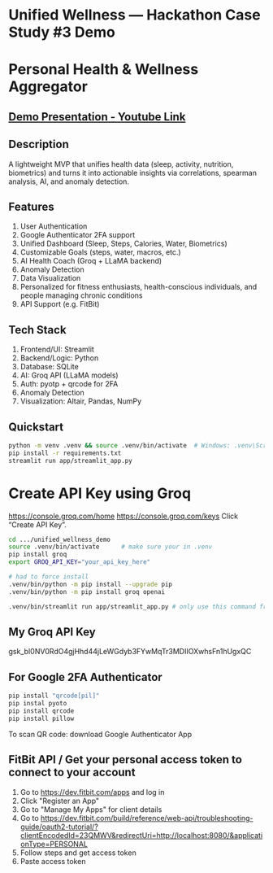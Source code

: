 
# Unified Wellness — Hackathon Case Study #3 Demo
# Personal Health & Wellness Aggregator

## [Demo Presentation - Youtube Link](https://youtu.be/5AL9-C3bq5s)

## Description
A lightweight MVP that unifies health data (sleep, activity, nutrition, biometrics) and turns it into
actionable insights via correlations, spearman analysis, AI, and anomaly detection.

## Features
1) User Authentication
2) Google Authenticator 2FA support
3) Unified Dashboard (Sleep, Steps, Calories, Water, Biometrics)
4) Customizable Goals (steps, water, macros, etc.)
5) AI Health Coach (Groq + LLaMA backend)
6) Anomaly Detection
7) Data Visualization
8) Personalized for fitness enthusiasts, health-conscious individuals, and people managing chronic conditions
9) API Support (e.g. FitBit)

## Tech Stack
1) Frontend/UI: Streamlit
2) Backend/Logic: Python
3) Database: SQLite
4) AI: Groq API (LLaMA models)
5) Auth: pyotp + qrcode for 2FA
6) Anomaly Detection
7) Visualization: Altair, Pandas, NumPy


## Quickstart

```bash
python -m venv .venv && source .venv/bin/activate  # Windows: .venv\Scripts\activate
pip install -r requirements.txt
streamlit run app/streamlit_app.py

```

# Create API Key using Groq
https://console.groq.com/home
https://console.groq.com/keys
Click “Create API Key”.



``` bash
cd .../unified_wellness_demo
source .venv/bin/activate      # make sure your in .venv 
pip install groq
export GROQ_API_KEY="your_api_key_here"

# had to force install
.venv/bin/python -m pip install --upgrade pip
.venv/bin/python -m pip install groq openai

.venv/bin/streamlit run app/streamlit_app.py # only use this command from now on to start up UI after implementing LLM, otherwise will not work
```

## My Groq API Key
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

## For Google 2FA Authenticator 

``` bash
pip install "qrcode[pil]"
pip instal pyoto
pip install qrcode
pip install pillow
```
To scan QR code: download Google Authenticator App

## FitBit API / Get your personal access token to connect to your account
1) Go to https://dev.fitbit.com/apps and log in
2) Click "Register an App"
3) Go to "Manage My Apps" for client details
4) Go to https://dev.fitbit.com/build/reference/web-api/troubleshooting-guide/oauth2-tutorial/?clientEncodedId=23QMWV&redirectUri=http://localhost:8080/&applicationType=PERSONAL
5) Follow steps and get access token
6) Paste access token

